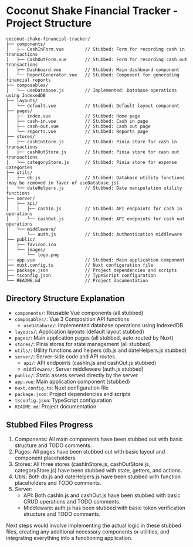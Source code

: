 # Coconut Shake Financial Tracker - Project Structure

```
coconut-shake-financial-tracker/
├── components/
│   ├── CashInForm.vue        // Stubbed: Form for recording cash in transactions
│   ├── CashOutForm.vue       // Stubbed: Form for recording cash out transactions
│   ├── Dashboard.vue         // Stubbed: Main dashboard component
│   └── ReportGenerator.vue   // Stubbed: Component for generating financial reports
├── composables/
│   └── useDatabase.js        // Implemented: Database operations using IndexedDB
├── layouts/
│   └── default.vue           // Stubbed: Default layout component
├── pages/
│   ├── index.vue             // Stubbed: Home page
│   ├── cash-in.vue           // Stubbed: Cash in page
│   ├── cash-out.vue          // Stubbed: Cash out page
│   └── reports.vue           // Stubbed: Reports page
├── stores/
│   ├── cashInStore.js        // Stubbed: Pinia store for cash in transactions
│   ├── cashOutStore.js       // Stubbed: Pinia store for cash out transactions
│   └── categoryStore.js      // Stubbed: Pinia store for expense categories
├── utils/
│   ├── db.js                 // Stubbed: Database utility functions (may be removed in favor of useDatabase.js)
│   └── dateHelpers.js        // Stubbed: Date manipulation utility functions
├── server/
│   ├── api/
│   │   ├── cashIn.js         // Stubbed: API endpoints for cash in operations
│   │   └── cashOut.js        // Stubbed: API endpoints for cash out operations
│   └── middleware/
│       └── auth.js           // Stubbed: Authentication middleware
├── public/
│   ├── favicon.ico
│   └── images/
│       └── logo.png
├── app.vue                   // Stubbed: Main application component
├── nuxt.config.ts            // Nuxt configuration file
├── package.json              // Project dependencies and scripts
├── tsconfig.json             // TypeScript configuration
└── README.md                 // Project documentation
```

## Directory Structure Explanation

- `components/`: Reusable Vue components (all stubbed)
- `composables/`: Vue 3 Composition API functions
  - `useDatabase/`: Implemented database operations using IndexedDB
- `layouts/`: Application layouts (default layout stubbed)
- `pages/`: Main application pages (all stubbed, auto-routed by Nuxt)
- `stores/`: Pinia stores for state management (all stubbed)
- `utils/`: Utility functions and helpers (db.js and dateHelpers.js stubbed)
- `server/`: Server-side code and API routes
  - `api/`: API endpoints (cashIn.js and cashOut.js stubbed)
  - `middleware/`: Server middleware (auth.js stubbed)
- `public/`: Static assets served directly by the server
- `app.vue`: Main application component (stubbed)
- `nuxt.config.ts`: Nuxt configuration file
- `package.json`: Project dependencies and scripts
- `tsconfig.json`: TypeScript configuration
- `README.md`: Project documentation

## Stubbed Files Progress

1. Components: All main components have been stubbed out with basic structure and TODO comments.
2. Pages: All pages have been stubbed out with basic layout and component placeholders.
3. Stores: All three stores (cashInStore.js, cashOutStore.js, categoryStore.js) have been stubbed with state, getters, and actions.
4. Utils: Both db.js and dateHelpers.js have been stubbed with function placeholders and TODO comments.
5. Server:
   - API: Both cashIn.js and cashOut.js have been stubbed with basic CRUD operations and TODO comments.
   - Middleware: auth.js has been stubbed with basic token verification structure and TODO comments.

Next steps would involve implementing the actual logic in these stubbed files, creating any additional necessary components or utilities, and integrating everything into a functioning application.
